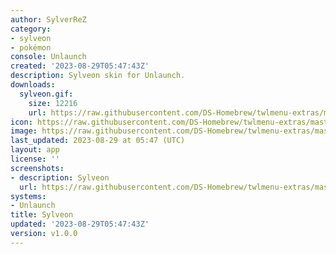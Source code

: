 ```yaml
---
author: SylverReZ
category:
- sylveon
- pokémon
console: Unlaunch
created: '2023-08-29T05:47:43Z'
description: Sylveon skin for Unlaunch.
downloads:
  sylveon.gif:
    size: 12216
    url: https://raw.githubusercontent.com/DS-Homebrew/twlmenu-extras/master/_nds/TWiLightMenu/unlaunch/backgrounds/sylveon.gif
icon: https://raw.githubusercontent.com/DS-Homebrew/twlmenu-extras/master/_nds/TWiLightMenu/unlaunch/backgrounds/sylveon.gif
image: https://raw.githubusercontent.com/DS-Homebrew/twlmenu-extras/master/_nds/TWiLightMenu/unlaunch/backgrounds/sylveon.gif
last_updated: 2023-08-29 at 05:47 (UTC)
layout: app
license: ''
screenshots:
- description: Sylveon
  url: https://raw.githubusercontent.com/DS-Homebrew/twlmenu-extras/master/_nds/TWiLightMenu/unlaunch/backgrounds/sylveon.gif
systems:
- Unlaunch
title: Sylveon
updated: '2023-08-29T05:47:43Z'
version: v1.0.0
---
```

